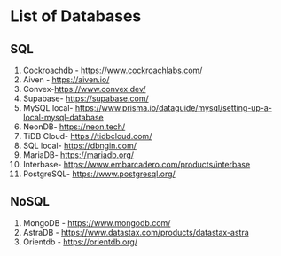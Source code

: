 # List of Databases

## SQL

1. Cockroachdb - https://www.cockroachlabs.com/
2. Aiven - https://aiven.io/
3. Convex-https://www.convex.dev/
4. Supabase- https://supabase.com/
5. MySQL local- https://www.prisma.io/dataguide/mysql/setting-up-a-local-mysql-database
6. NeonDB- https://neon.tech/
7. TiDB Cloud- https://tidbcloud.com/
8. SQL local- https://dbngin.com/
9. MariaDB- https://mariadb.org/
10. Interbase- https://www.embarcadero.com/products/interbase
11. PostgreSQL- https://www.postgresql.org/


## NoSQL
1. MongoDB - https://www.mongodb.com/
2. AstraDB - https://www.datastax.com/products/datastax-astra
3. Orientdb - https://orientdb.org/
